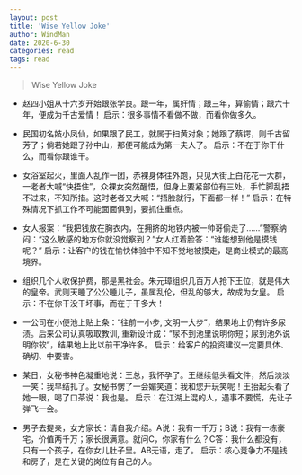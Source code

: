 ```yaml
---
layout: post
title: 'Wise Yellow Joke'
author: WindMan
date: 2020-6-30
categories: read
tags: read 
---
```

> Wise Yellow Joke

+ 赵四小姐从十六岁开始跟张学良。跟一年，属奸情；跟三年，算偷情；跟六十年，便成为千古爱情！
启示：很多事情不看做不做，而看你做多久。

+ 民国初名妓小凤仙，如果跟了民工，就属于扫黄对象；她跟了蔡锷，则千古留芳了；倘若她跟了孙中山，那便可能成为第一夫人了。
启示：不在于你干什么，而看你跟谁干。 

+ 女浴室起火，里面人乱作一团，赤裸身体往外跑，只见大街上白花花一大群，一老者大喊“快捂住”，众裸女突然醒悟，但身上要紧部位有三处，手忙脚乱捂不过来，不知所措。这时老者又大喊：“捂脸就行，下面都一样！”
启示：在特殊情况下抓工作不可能面面俱到，要抓住重点。

+ 女人报案：“我把钱放在胸衣内，在拥挤的地铁内被一帅哥偷走了……”警察纳闷：“这么敏感的地方你就没觉察到？”女人红着脸答：“谁能想到他是摸钱呢？”
启示：让客户的钱在愉快体验中不知不觉地被摸走，是商业模式的最高境界。

+ 组织几个人收保护费，那是黑社会。朱元璋组织几百万人抢下王位，就是伟大的皇帝。武则天睡了公公睡儿子，虽属乱伦，但乱的够大，故成为女皇。
启示：不在你干没干坏事，而在于干多大！

+ 一公司在小便池上贴上条：“往前一小步, 文明一大步”，结果地上仍有许多尿渍。后来公司认真吸取教训, 重新设计成：“尿不到池里说明你短；尿到池外说明你软”，结果地上比以前干净许多。
启示：给客户的投资建议一定要具体、确切、中要害。

+ 某日，女秘书神色凝重地说：王总，我怀孕了。王继续低头看文件，然后淡淡一笑：我早结扎了。女秘书愣了一会媚笑道：我和您开玩笑呢！王抬起头看了她一眼，喝了口茶说：我也是。
启示：在江湖上混的人，遇事不要慌，先让子弹飞一会。

+ 男子去提亲，女方家长：请自我介绍。A说：我有一千万；B说：我有一栋豪宅，价值两千万；家长很满意。就问C，你家有什么？C答：我什么都没有，只有一个孩子，在你女儿肚子里。AB无语，走了。
启示：核心竞争力不是钱和房子，是在关键的岗位有自己的人。
